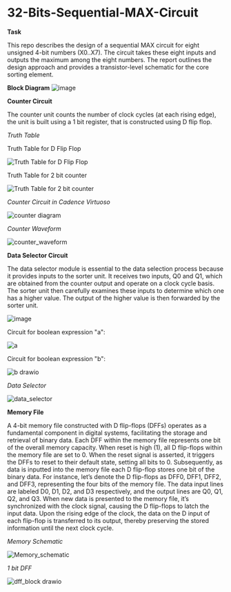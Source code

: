 
# 32-Bits-Sequential-MAX-Circuit

**Task**

This repo describes the design of a sequential MAX circuit for eight unsigned 4-bit numbers (X0..X7). The circuit takes these eight inputs and outputs the maximum among the eight numbers. The report outlines the design approach and provides a transistor-level schematic for the core sorting element.

**Block Diagram**
![image](https://github.com/Nirvan-Mishra-09/32-Bits-Sequential-MAX-Circuit/assets/127642231/ee5330bd-1eab-4891-8d4b-211680d38c4e)

**Counter Circuit**

The counter unit counts the number of clock cycles (at each rising edge), the unit is built using a 1 bit register, that is constructed using D flip flop. 

_Truth Table_

Truth Table for D Flip Flop

![Truth Table for D Flip Flop](https://github.com/Nirvan-Mishra-09/32-Bits-Sequential-MAX-Circuit/assets/127642231/c55dcb61-1ac2-4f9b-a4ff-eea1492bbdf2)

Truth Table for 2 bit counter

![Truth Table for 2 bit counter](https://github.com/Nirvan-Mishra-09/32-Bits-Sequential-MAX-Circuit/assets/127642231/be84f948-dcc9-4002-af34-3123519268f5)


_Counter Circuit in Cadence Virtuoso_

![counter diagram](https://github.com/Nirvan-Mishra-09/32-Bits-Sequential-MAX-Circuit/assets/127642231/c0a2a0a9-c39c-4f3e-b546-7ba461d2e894)

_Counter Waveform_

![counter_waveform](https://github.com/Nirvan-Mishra-09/32-Bits-Sequential-MAX-Circuit/assets/127642231/8567cc75-8fe5-41ed-9426-d42ffc38ef9b)

**Data Selector Circuit**

The data selector module is essential to the data selection process because it provides inputs to the sorter unit. It receives two inputs, Q0 and Q1, which are obtained from the counter output and operate on a clock cycle basis. The sorter unit then carefully examines these inputs to determine which one has a higher value. The output of the higher value is then forwarded by the sorter unit.

![image](https://github.com/Nirvan-Mishra-09/32-Bits-Sequential-MAX-Circuit/assets/127642231/24fccd99-0727-47e2-bcae-f442250635ff)

Circuit for boolean expression "a":

![a](https://github.com/Nirvan-Mishra-09/32-Bits-Sequential-MAX-Circuit/assets/127642231/40e2107b-2fe6-4bbc-8f12-6fa8ae4eb80f)

Circuit for boolean expression "b":

![b drawio](https://github.com/Nirvan-Mishra-09/32-Bits-Sequential-MAX-Circuit/assets/127642231/e726bbbe-e172-4d6c-afec-c1b100888bf1)

_Data Selector_

![data_selector](https://github.com/Nirvan-Mishra-09/32-Bits-Sequential-MAX-Circuit/assets/127642231/ff5b25fe-41bc-415b-834b-1d3aeb6b242c)

**Memory File**

A 4-bit memory file constructed with D flip-flops (DFFs) operates as a fundamental component in digital systems, facilitating the storage and retrieval of binary data. Each DFF within the memory file represents one bit of the overall memory capacity. When reset is high (1), all D flip-flops within the memory file are set to 0. When the reset signal is asserted, it triggers the DFFs to reset to their default state, setting all bits to 0. Subsequently, as data is inputted into the memory file each D flip-flop stores one bit of the binary data. For instance, let’s denote the D flip-flops as DFF0, DFF1, DFF2, and DFF3, representing the four bits of the memory file. The data input lines are labeled D0, D1, D2, and D3 respectively, and the output lines are Q0, Q1, Q2, and Q3. When new data is presented to the memory file, it’s synchronized with the clock signal, causing the D flip-flops to latch the input data. Upon the rising edge of the clock, the data on the D input of each flip-flop is transferred to its output, thereby preserving the stored information until the next clock cycle.

_Memory Schematic_

![Memory_schematic](https://github.com/Nirvan-Mishra-09/32-Bits-Sequential-MAX-Circuit/assets/127642231/91e0b255-bb92-42b0-bd8b-506de485b9f2)

_1 bit DFF_

![dff_block drawio](https://github.com/Nirvan-Mishra-09/32-Bits-Sequential-MAX-Circuit/assets/127642231/8aee98d3-992d-4a23-ad80-25a560e43962)
